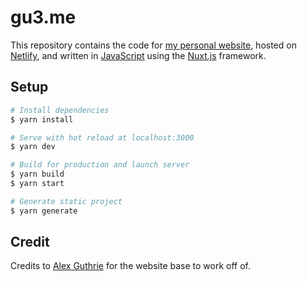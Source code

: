 # gu3.me

This repository contains the code for [my personal website](https://peter-r-g.xyz/), hosted on [Netlify](https://www.netlify.com/), and written in [JavaScript](https://www.javascript.com/) using the [Nuxt.js](https://nuxtjs.org/) framework.

## Setup

```bash
# Install dependencies
$ yarn install

# Serve with hot reload at localhost:3000
$ yarn dev

# Build for production and launch server
$ yarn build
$ yarn start

# Generate static project
$ yarn generate
```

## Credit
Credits to [Alex Guthrie](https://github.com/xezno) for the website base to work off of.
